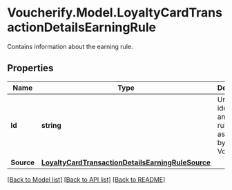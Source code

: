 # Voucherify.Model.LoyaltyCardTransactionDetailsEarningRule
Contains information about the earning rule.

## Properties

Name | Type | Description | Notes
------------ | ------------- | ------------- | -------------
**Id** | **string** | Unique identifier of an earning rule, assigned by Voucherify. | [optional] 
**Source** | [**LoyaltyCardTransactionDetailsEarningRuleSource**](LoyaltyCardTransactionDetailsEarningRuleSource.md) |  | [optional] 

[[Back to Model list]](../README.md#documentation-for-models) [[Back to API list]](../README.md#documentation-for-api-endpoints) [[Back to README]](../README.md)

